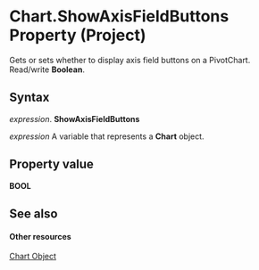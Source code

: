 
# Chart.ShowAxisFieldButtons Property (Project)
Gets or sets whether to display axis field buttons on a PivotChart. Read/write  **Boolean**.

## Syntax

 _expression_. **ShowAxisFieldButtons**

 _expression_ A variable that represents a **Chart** object.


## Property value

 **BOOL**


## See also


#### Other resources


[Chart Object](810d4ec1-69d2-c432-b9da-57042b783b85.md)